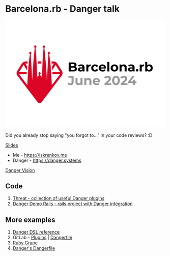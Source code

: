 # Barcelona.rb - Danger talk

![Barcelona.rb](assets/logo.png?raw=true)

Did you already stop saying "you forgot to..." in your code reviews? :D

[Slides](https://docs.google.com/presentation/d/1dh5uDPwbprP4gV88vAKlv8NBxkuSeq9lCyLn1RBOAsg/edit?usp=sharing)

- Me - https://iskrenkov.me
- Danger - https://danger.systems

[Danger Vision](https://github.com/danger/danger/blob/master/VISION.md)

## Code

1. [Threat - collection of useful Danger plugins](https://github.com/eiskrenkov/threat)
2. [Danger Demo Rails - rails project with Danger integration](https://github.com/eiskrenkov/danger-demo-rails)

## More examples

1. [Danger DSL reference](https://danger.systems/reference)
2. GitLab - [Plugins](https://gitlab.com/gitlab-org/gitlab-foss/-/tree/master/tooling/danger) | [Dangerfile](https://gitlab.com/gitlab-org/gitlab-foss/-/blob/master/Dangerfile)
3. [Ruby Grape](https://github.com/ruby-grape/grape/blob/master/Dangerfile)
4. [Danger's Dangerfile](https://github.com/danger/danger/blob/master/Dangerfile)
